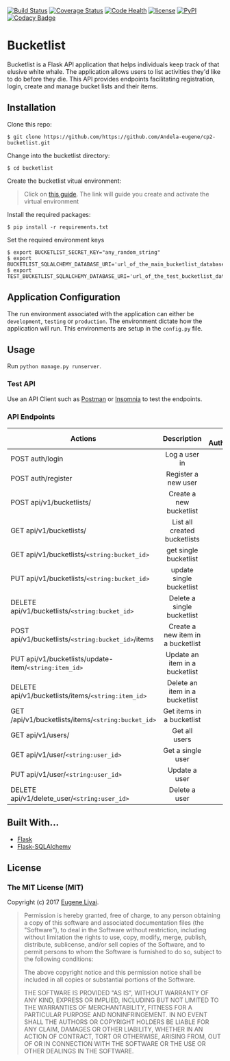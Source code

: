 [![Build Status](https://travis-ci.org/Andela-eugene/cp2-bucketlist.svg?branch=master)](https://travis-ci.org/Andela-eugene/cp2-bucketlist) [![Coverage Status](https://coveralls.io/repos/github/Andela-eugene/cp2-bucketlist/badge.svg?branch=ft-bucketlist-items)](https://coveralls.io/github/Andela-eugene/cp2-bucketlist?branch=ft-bucketlist-items) [![Code Health](https://landscape.io/github/Andela-eugene/cp2-bucketlist/master/landscape.svg?style=plastic)](https://landscape.io/github/Andela-eugene/cp2-bucketlist/master) [![license](https://img.shields.io/github/license/mashape/apistatus.svg)](https://github.com/Andela-eugene/cp2-bucketlist/blob/master/LICENSE.txt) [![PyPI](https://img.shields.io/pypi/pyversions/Django.svg?style=plastic)]() [![Codacy Badge](https://api.codacy.com/project/badge/Grade/7a238c181fd54ce5b2d8d68f283b1024)](https://www.codacy.com/app/Andela-eugene/cp2-bucketlist?utm_source=github.com&amp;utm_medium=referral&amp;utm_content=Andela-eugene/cp2-bucketlist&amp;utm_campaign=Badge_Grade)
# Bucketlist

Bucketlist is a Flask API application that helps individuals keep track of that elusive white whale.
The application allows users to list activities they'd like to do before they die. 
This API provides endpoints facilitating registration, login, create and manage bucket lists and their items.

## Installation

Clone this repo: 

```
$ git clone https://github.com/https://github.com/Andela-eugene/cp2-bucketlist.git
```

Change into the bucketlist directory:

```
$ cd bucketlist
```

Create the bucketlist vitual environment:

> Click on [this guide](http://docs.python-guide.org/en/latest/dev/virtualenvs/). 
The link will guide you create and activate the virtual environment

Install the required packages:
```
$ pip install -r requirements.txt
```

Set the required environment keys
```
$ export BUCKETLIST_SECRET_KEY="any_random_string"
$ export BUCKETLIST_SQLALCHEMY_DATABASE_URI='url_of_the_main_bucketlist_database'
$ export TEST_BUCKETLIST_SQLALCHEMY_DATABASE_URI='url_of_the_test_bucketlist_database'
```

## Application Configuration
The run environment associated with the application can either be `development`, `testing` or `production`.
The environment dictate how the application will run. This environments are setup in the `config.py` file.

## Usage

Run ```python manage.py runserver```.

### Test API
Use an API Client such as [Postman](https://chrome.google.com/webstore/detail/postman/fhbjgbiflinjbdggehcddcbncdddomop?hl=en)
 or [Insomnia](https://insomnia.rest) to test the endpoints.
 
### API Endpoints 


| Actions        | Description           | Requires Authentication |
| ------------- |:-------------:| -------------:|
| POST auth/login    | Log a user in | False |
| POST auth/register     | Register a new user | False |
| POST api/v1/bucketlists/ | Create a new bucketlist   | True |
| GET api/v1/bucketlists/      | List all created bucketlists | True |
| GET api/v1/bucketlists/`<string:bucket_id>`     | get single bucketlist | True |
| PUT api/v1/bucketlists/`<string:bucket_id>` | update single bucketlist | True |
| DELETE api/v1/bucketlists/`<string:bucket_id>`      | Delete a single bucketlist | True |
| POST api/v1/bucketlists/`<string:bucket_id>`/items      | Create a new item in a bucketlist | True |
| PUT api/v1/bucketlists/update-item/`<string:item_id>` | Update an item in a bucketlist | True |
| DELETE api/v1/bucketlists/items/`<string:item_id>`     | Delete an item in a bucketlist | True |
| GET /api/v1/bucketlists/items/`<string:bucket_id>`    |   Get items in a bucketlist       | True |
| GET api/v1/users/     |   Get all users       | True |
| GET api/v1/user/`<string:user_id>`   |   Get a single user   | True |
| PUT api/v1/user/`<string:user_id>`   |   Update a user       | True |
| DELETE api/v1/delete_user/`<string:user_id>`    | Delete a user | True |

## Built With...
* [Flask](http://flask.pocoo.org/)
* [Flask-SQLAlchemy](http://flask-sqlalchemy.pocoo.org/2.1/)

## License

### The MIT License (MIT)

Copyright (c) 2017 [Eugene Liyai](https://github.com/Andela-eugene).

> Permission is hereby granted, free of charge, to any person obtaining a copy
> of this software and associated documentation files (the "Software"), to deal
> in the Software without restriction, including without limitation the rights
> to use, copy, modify, merge, publish, distribute, sublicense, and/or sell
> copies of the Software, and to permit persons to whom the Software is
> furnished to do so, subject to the following conditions:
>
> The above copyright notice and this permission notice shall be included in
> all copies or substantial portions of the Software.
>
> THE SOFTWARE IS PROVIDED "AS IS", WITHOUT WARRANTY OF ANY KIND, EXPRESS OR
> IMPLIED, INCLUDING BUT NOT LIMITED TO THE WARRANTIES OF MERCHANTABILITY,
> FITNESS FOR A PARTICULAR PURPOSE AND NONINFRINGEMENT. IN NO EVENT SHALL THE
> AUTHORS OR COPYRIGHT HOLDERS BE LIABLE FOR ANY CLAIM, DAMAGES OR OTHER
> LIABILITY, WHETHER IN AN ACTION OF CONTRACT, TORT OR OTHERWISE, ARISING FROM,
> OUT OF OR IN CONNECTION WITH THE SOFTWARE OR THE USE OR OTHER DEALINGS IN
> THE SOFTWARE.
